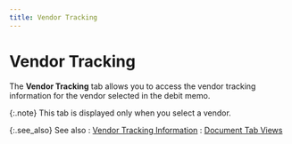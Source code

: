 ```yaml
---
title: Vendor Tracking
---
```


# Vendor Tracking


The **Vendor Tracking** tab allows  you to access the vendor tracking information for the vendor selected  in the debit memo.


{:.note}
This tab is displayed only when you select  a vendor.


{:.see_also}
See also
: [Vendor  Tracking Information]({{site.pp_baseurl}}/purc-proc/doc-profile/contents/tabs/vend-track-info/vendor_tracking_information_doc_tab_views_purch_doc_content.html)
: [Document  Tab Views]({{site.pp_baseurl}}/misc/document_tab_views_dm_step_by_step.html)
